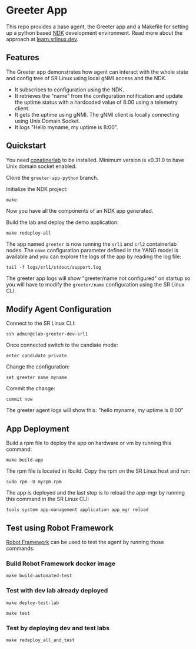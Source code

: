 # Greeter App

This repo provides a base agent, the Greeter app and a Makefile for setting up a python based [NDK](https://learn.srlinux.dev/ndk/intro/) development environment. Read more about the approach at [learn.srlinux.dev](https://learn.srlinux.dev/ndk/guide/env/python/).

## Features

The Greeter app demonstrates how agent can interact with the whole state and config tree of SR Linux using local gNMI access and the NDK.

- It subscribes to configuration using the NDK.
- It retrieves the "name" from the configuration notification and update the uptime status with a hardcoded value of 8:00 using a telemetry client.
- It gets the uptime using gNMI. The gNMI client is locally connecting using Unix Domain Socket.
- It logs "Hello myname, my uptime is 8:00"​.

## Quickstart

You need [conatinerlab](https://containerlab.dev/install/) to be installed. Minimum version is v0.31.0 to have Unix domain socket enabled.

Clone the `greeter-app-python` branch.

Initialize the NDK project:

```console
make
```

Now you have all the components of an NDK app generated.

Build the lab and deploy the demo application:

```console
make redeploy-all
```

The app named `greeter` is now running the `srl1` and `srl2` containerlab nodes. The `name` configuration parameter defined in the YANG model is available and you can explore the logs of the app by reading the log file:

```console
tail -f logs/srl1/stdout/support.log
```

The greeter app logs will show "greeter/name not configured" on startup so you will have to modify the `greeter/name` configuration using the SR Linux CLI.

## Modify Agent Configuration

Connect to the SR Linux CLI:

```console
ssh admin@clab-greeter-dev-srl1
```

Once connected switch to the candiate mode:

```console
enter candidate private
```

Change the configuration:

```console
set greeter name myname
```

Commit the change:

```console
commit now
```

The greeter agent logs will show this: "hello myname, my uptime is 8:00"

## App Deployment

Build a rpm file to deploy the app on hardware or vm by running this command:

```console
make build-app
```

The rpm file is located in /build. Copy the rpm on the SR Linux host and run:

```console
sudo rpm -U myrpm.rpm
```

The app is deployed and the last step is to reload the app-mgr by running this command in the SR Linux CLI:

```console
tools system app-management application app_mgr reload
```

## Test using Robot Framework

[Robot Framework](https://robotframework.org/) can be used to test the agent by running those commands:

### Build Robot Framework docker image

```console
make build-automated-test
```

### Test with dev lab already deployed

```console
make deploy-test-lab
```

```console
make test
```

### Test by deploying dev and test labs

```console
make redeploy_all_and_test
```
